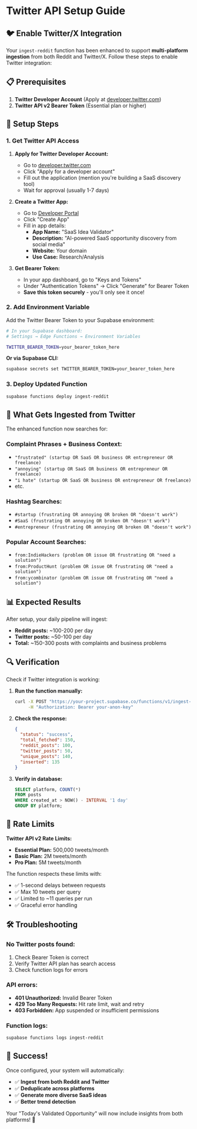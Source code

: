 # Twitter API Setup Guide

## 🐦 Enable Twitter/X Integration

Your `ingest-reddit` function has been enhanced to support **multi-platform ingestion** from both Reddit and Twitter/X. Follow these steps to enable Twitter integration:

## 📋 Prerequisites

1. **Twitter Developer Account** (Apply at [developer.twitter.com](https://developer.twitter.com))
2. **Twitter API v2 Bearer Token** (Essential plan or higher)

## 🔧 Setup Steps

### 1. Get Twitter API Access

1. **Apply for Twitter Developer Account:**
   - Go to [developer.twitter.com](https://developer.twitter.com)
   - Click "Apply for a developer account"
   - Fill out the application (mention you're building a SaaS discovery tool)
   - Wait for approval (usually 1-7 days)

2. **Create a Twitter App:**
   - Go to [Developer Portal](https://developer.twitter.com/en/portal/dashboard)
   - Click "Create App"
   - Fill in app details:
     - **App Name:** "SaaS Idea Validator"
     - **Description:** "AI-powered SaaS opportunity discovery from social media"
     - **Website:** Your domain
     - **Use Case:** Research/Analysis

3. **Get Bearer Token:**
   - In your app dashboard, go to "Keys and Tokens"
   - Under "Authentication Tokens" → Click "Generate" for Bearer Token
   - **Save this token securely** - you'll only see it once!

### 2. Add Environment Variable

Add the Twitter Bearer Token to your Supabase environment:

```bash
# In your Supabase dashboard:
# Settings → Edge Functions → Environment Variables

TWITTER_BEARER_TOKEN=your_bearer_token_here
```

**Or via Supabase CLI:**
```bash
supabase secrets set TWITTER_BEARER_TOKEN=your_bearer_token_here
```

### 3. Deploy Updated Function

```bash
supabase functions deploy ingest-reddit
```

## 🎯 What Gets Ingested from Twitter

The enhanced function now searches for:

### **Complaint Phrases + Business Context:**
- `"frustrated" (startup OR SaaS OR business OR entrepreneur OR freelance)`
- `"annoying" (startup OR SaaS OR business OR entrepreneur OR freelance)`
- `"i hate" (startup OR SaaS OR business OR entrepreneur OR freelance)`
- etc.

### **Hashtag Searches:**
- `#startup (frustrating OR annoying OR broken OR "doesn't work")`
- `#SaaS (frustrating OR annoying OR broken OR "doesn't work")`
- `#entrepreneur (frustrating OR annoying OR broken OR "doesn't work")`

### **Popular Account Searches:**
- `from:IndieHackers (problem OR issue OR frustrating OR "need a solution")`
- `from:ProductHunt (problem OR issue OR frustrating OR "need a solution")`
- `from:ycombinator (problem OR issue OR frustrating OR "need a solution")`

## 📊 Expected Results

After setup, your daily pipeline will ingest:
- **Reddit posts:** ~100-200 per day
- **Twitter posts:** ~50-100 per day
- **Total:** ~150-300 posts with complaints and business problems

## 🔍 Verification

Check if Twitter integration is working:

1. **Run the function manually:**
   ```bash
   curl -X POST "https://your-project.supabase.co/functions/v1/ingest-reddit" \
        -H "Authorization: Bearer your-anon-key"
   ```

2. **Check the response:**
   ```json
   {
     "status": "success",
     "total_fetched": 150,
     "reddit_posts": 100,
     "twitter_posts": 50,
     "unique_posts": 140,
     "inserted": 135
   }
   ```

3. **Verify in database:**
   ```sql
   SELECT platform, COUNT(*) 
   FROM posts 
   WHERE created_at > NOW() - INTERVAL '1 day'
   GROUP BY platform;
   ```

## 🚨 Rate Limits

**Twitter API v2 Rate Limits:**
- **Essential Plan:** 500,000 tweets/month
- **Basic Plan:** 2M tweets/month
- **Pro Plan:** 5M tweets/month

The function respects these limits with:
- ✅ 1-second delays between requests
- ✅ Max 10 tweets per query
- ✅ Limited to ~11 queries per run
- ✅ Graceful error handling

## 🛠️ Troubleshooting

### **No Twitter posts found:**
1. Check Bearer Token is correct
2. Verify Twitter API plan has search access
3. Check function logs for errors

### **API errors:**
- **401 Unauthorized:** Invalid Bearer Token
- **429 Too Many Requests:** Hit rate limit, wait and retry
- **403 Forbidden:** App suspended or insufficient permissions

### **Function logs:**
```bash
supabase functions logs ingest-reddit
```

## 🎉 Success!

Once configured, your system will automatically:
- ✅ **Ingest from both Reddit and Twitter**
- ✅ **Deduplicate across platforms**
- ✅ **Generate more diverse SaaS ideas**
- ✅ **Better trend detection**

Your "Today's Validated Opportunity" will now include insights from both platforms! 🚀